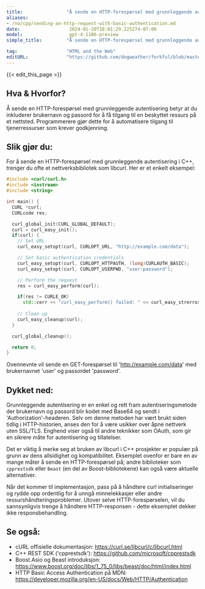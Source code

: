 ```yaml
---
title:                "Å sende en HTTP-forespørsel med grunnleggende autentisering"
aliases:
- /no/cpp/sending-an-http-request-with-basic-authentication.md
date:                  2024-01-20T18:01:29.225274-07:00
model:                 gpt-4-1106-preview
simple_title:         "Å sende en HTTP-forespørsel med grunnleggende autentisering"

tag:                  "HTML and the Web"
editURL:              "https://github.com/dogweather/forkful/blob/master/content/no/cpp/sending-an-http-request-with-basic-authentication.md"
---
```


{{< edit_this_page >}}

## Hva & Hvorfor?
Å sende en HTTP-forespørsel med grunnleggende autentisering betyr at du inkluderer brukernavn og passord for å få tilgang til en beskyttet ressurs på et nettsted. Programmerere gjør dette for å automatisere tilgang til tjenerressurser som krever godkjenning.

## Slik gjør du:
For å sende en HTTP-forespørsel med grunnleggende autentisering i C++, trenger du ofte et nettverksbibliotek som libcurl. Her er et enkelt eksempel:

```C++
#include <curl/curl.h>
#include <iostream>
#include <string>

int main() {
  CURL *curl;
  CURLcode res;

  curl_global_init(CURL_GLOBAL_DEFAULT);
  curl = curl_easy_init();
  if(curl) {
    // Set URL
    curl_easy_setopt(curl, CURLOPT_URL, "http://example.com/data");

    // Set basic authentication credentials
    curl_easy_setopt(curl, CURLOPT_HTTPAUTH, (long)CURLAUTH_BASIC);
    curl_easy_setopt(curl, CURLOPT_USERPWD, "user:password");

    // Perform the request
    res = curl_easy_perform(curl);

    if(res != CURLE_OK)
      std::cerr << "curl_easy_perform() failed: " << curl_easy_strerror(res) << std::endl;
    
    // Clean up
    curl_easy_cleanup(curl);
  }

  curl_global_cleanup();

  return 0;
}
```

Ovennevnte vil sende en GET-forespørsel til 'http://example.com/data' med brukernavnet 'user' og passordet 'password'.

## Dykket ned:
Grunnleggende autentisering er en enkel og rett fram autentiseringsmetode der brukernavn og passord blir kodet med Base64 og sendt i 'Authorization'-headeren. Selv om denne metoden har vært brukt siden tidlig i HTTP-historien, anses den for å være usikker over åpne nettverk uten SSL/TLS. Enghend viser også til andre teknikker som OAuth, som gir en sikrere måte for autentisering og tillatelser.

Det er viktig å merke seg at bruken av libcurl i C++ prosjekter er populær på grunn av dens allsidighet og kompatibilitet. Eksemplet ovenfor er bare en av mange måter å sende en HTTP-forespørsel på; andre biblioteker som `cpprestsdk` eller `Beast` (en del av Boost-bibliotekene) kan også være aktuelle alternativer.

Når det kommer til implementasjon, pass på å håndtere curl initialiseringer og rydde opp ordentlig for å unngå minnelekkasjer eller andre ressurshåndteringsproblemer. Utover selve HTTP-forespørselen, vil du sannsynligvis trenge å håndtere HTTP-responsen - dette eksemplet dekker ikke responsbehandling.

## Se også:
- cURL offisielle dokumentasjon: https://curl.se/libcurl/c/libcurl.html
- C++ REST SDK ('cpprestsdk'): https://github.com/microsoft/cpprestsdk
- Boost.Asio og Beast introduksjon: https://www.boost.org/doc/libs/1_75_0/libs/beast/doc/html/index.html
- HTTP Basic Access Authentication på MDN: https://developer.mozilla.org/en-US/docs/Web/HTTP/Authentication
